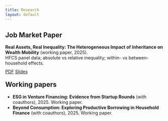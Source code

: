 ```yaml
---
title: Research
layout: default
---
```


<section id="jmp" style="margin-top:22px;">
<h2>Job Market Paper</h2>
<div class="card">
<strong>Real Assets, Real Inequality: The Heterogeneous Impact of Inheritance on Wealth Mobility</strong> (working paper, 2025). 
<div class="meta">HFCS panel data; absolute vs relative inequality; within- vs between-household effects.</div>
<p style="margin-top:10px;">
  <a class="btn" href="{{ '/assets/JMP_Ferraro.pdf' | relative_url }}">PDF</a>
  <a class="btn" href="{{ '/assets/JMP_Ferraro_slides.pdf' | relative_url }}">Slides</a>
</p>
</div>
</section>

<h2 style="margin-top:20px;">Working papers</h2>
<div class="card">
<ul class="plain">
  <li class="item"><strong>ESG in Venture Financing: Evidence from Startup Rounds</strong> (with coauthors), 2025. <span class="meta">Working paper.</span></li>
  <li class="item"><strong>Beyond Consumption: Exploring Productive Borrowing in Household Finance</strong> (with coauthors), 2025. <span class="meta">Working paper.</span></li>
  <!-- Add more items as needed -->
</ul>
</div>

